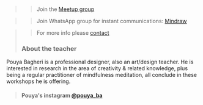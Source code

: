 #

>> Join the [Meetup group](https://www.meetup.com/mindraw/)

>> Join WhatsApp group for instant communications: [Mindraw](https://chat.whatsapp.com/ELRibWY2kTS5O36ZY6oHp2)

>> For more info please [contact](mailto:pouyaxyz@gmail.com)
>
> ### About the teacher
Pouya Bagheri is a professional designer, also an art/design teacher. He is interested in research in the area of creativity & related knowledge, plus being a regular practitioner of mindfulness meditation, all conclude in these workshops he is offering.
> #### Pouya's instagram [@pouya_ba](https://www.instagram.com/pouya_ba)
